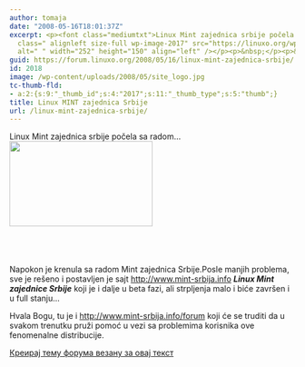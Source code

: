```yaml
---
author: tomaja
date: "2008-05-16T18:01:37Z"
excerpt: <p><font class="mediumtxt">Linux Mint zajednica srbije počela sa radom...</font><img
  class=" alignleft size-full wp-image-2017" src="https://linuxo.org/wp-content/uploads/2008/05/site_logo.jpg"
  alt=" " width="252" height="150" align="left" /></p><p>&nbsp;</p><p>&nbsp;</p><p>&nbsp;</p><p>&nbsp;</p><p>&nbsp;</p><p>&nbsp;</p>
guid: https://forum.linuxo.org/2008/05/16/linux-mint-zajednica-srbije/
id: 2018
image: /wp-content/uploads/2008/05/site_logo.jpg
tc-thumb-fld:
- a:2:{s:9:"_thumb_id";s:4:"2017";s:11:"_thumb_type";s:5:"thumb";}
title: Linux MINT zajednica Srbije
url: /linux-mint-zajednica-srbije/
---
```

<font class="mediumtxt">Linux Mint zajednica srbije počela sa radom&#8230;</font><img class=" alignleft size-full wp-image-2017" src="https://linuxo.org/wp-content/uploads/2008/05/site_logo.jpg" alt=" " width="252" height="150" align="left" />

&nbsp;

&nbsp;

&nbsp;

&nbsp;

&nbsp;

&nbsp;

<!--break-->

<font class="mediumtxt"><br /> Napokon je krenula sa radom Mint zajednica Srbije.Posle manjih problema, sve je re&scaron;eno i postavljen je sajt <a href="http://www.mint-srbija.info/" target="_blank">http://www.mint-srbija.info</a> <em><strong>Linux Mint zajednice Srbije</strong></em> koji je i dalje u beta fazi, ali strpljenja malo i biće zavr&scaron;en i u full stanju&#8230;</p> 

<p>
  Hvala Bogu, tu je i <a href="http://www.mint-srbija.info/forum" target="_blank">http://www.mint-srbija.info/forum</a> koji će se truditi da u svakom trenutku pruži pomoć u vezi sa problemima korisnika ove fenomenalne distribucije.</font>
</p>

<p>
  <a href="https://linuxo.org/nova-tema-na-forumu/?se_pid=2018">Креирај тему форума везану за овај текст</a>
</p>